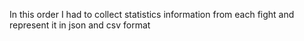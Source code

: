 In this order I had to collect statistics information from each fight and represent it in json and csv format